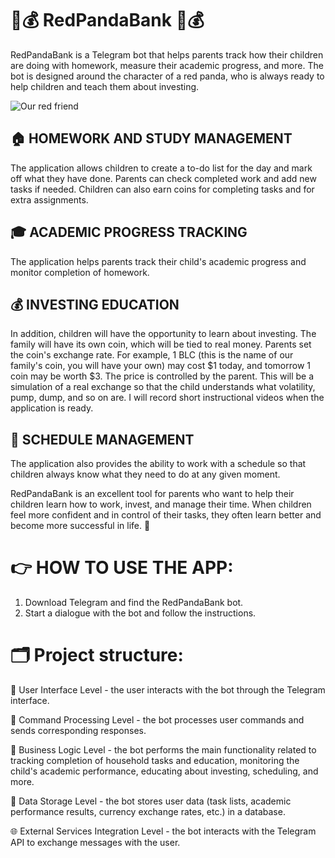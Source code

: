 # 🐼💰 RedPandaBank 🐼💰

RedPandaBank is a Telegram bot that helps parents track how their children are doing with homework, measure their academic progress, and more. The bot is designed around the character of a red panda, who is always ready to help children and teach them about investing.

![Our red friend](https://github.com/oleh-satoshi/RedPandaBank/blob/main/redpanda.jpg)

## 🏠 HOMEWORK AND STUDY MANAGEMENT

The application allows children to create a to-do list for the day and mark off what they have done. Parents can check completed work and add new tasks if needed. Children can also earn coins for completing tasks and for extra assignments.

## 🎓 ACADEMIC PROGRESS TRACKING

The application helps parents track their child's academic progress and monitor completion of homework.

## 💰 INVESTING EDUCATION

In addition, children will have the opportunity to learn about investing. The family will have its own coin, which will be tied to real money. Parents set the coin's exchange rate. For example, 1 BLC (this is the name of our family's coin, you will have your own) may cost $1 today, and tomorrow 1 coin may be worth $3. The price is controlled by the parent. This will be a simulation of a real exchange so that the child understands what volatility, pump, dump, and so on are. I will record short instructional videos when the application is ready.

## 📅 SCHEDULE MANAGEMENT

The application also provides the ability to work with a schedule so that children always know what they need to do at any given moment.

RedPandaBank is an excellent tool for parents who want to help their children learn how to work, invest, and manage their time. When children feel more confident and in control of their tasks, they often learn better and become more successful in life. 🚀

# 👉 HOW TO USE THE APP:

1. Download Telegram and find the RedPandaBank bot.
2. Start a dialogue with the bot and follow the instructions.

# 🗂️ Project structure:
📱 User Interface Level - the user interacts with the bot through the Telegram interface.

💬 Command Processing Level - the bot processes user commands and sends corresponding responses.

💼 Business Logic Level - the bot performs the main functionality related to tracking completion of household tasks and education, monitoring the child's academic performance, educating about investing, scheduling, and more.

💾 Data Storage Level - the bot stores user data (task lists, academic performance results, currency exchange rates, etc.) in a database.

🌐 External Services Integration Level - the bot interacts with the Telegram API to exchange messages with the user.




